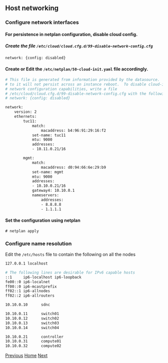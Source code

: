## Host networking
### Configure network interfaces
#### For persistence in netplan configuration, disable cloud config.
##### Create the file ```/etc/cloud/cloud.cfg.d/99-disable-network-config.cfg```

```bash
network: {config: disabled}
```

#### Create or Edit the ```/etc/netplan/50-cloud-init.yaml``` file accordingly.
```bash
# This file is generated from information provided by the datasource.  Changes
# to it will not persist across an instance reboot.  To disable cloud-init's
# network configuration capabilities, write a file
# /etc/cloud/cloud.cfg.d/99-disable-network-config.cfg with the following:
# network: {config: disabled}

network:
    version: 2
    ethernets:
        tuc11:
            match:
                macaddress: b4:96:91:29:16:f2
            set-name: tuc11
            mtu: 9000
            addresses:
            - 10.11.0.21/16

        mgmt:
            match:
                macaddress: d0:94:66:6e:29:b9
            set-name: mgmt
            mtu: 9000
            addresses:
            - 10.10.0.21/16
            gateway4: 10.10.0.1
            nameservers:
                addresses:
                - 8.8.8.8
                - 1.1.1.1
```

#### Set the configuration using netplan
```
# netplan apply
```

### Configure name resolution
Edit the ```/etc/hosts``` file to contain the following on all the nodes
```bash
127.0.0.1 localhost

# The following lines are desirable for IPv6 capable hosts
::1     ip6-localhost ip6-loopback
fe00::0 ip6-localnet
ff00::0 ip6-mcastprefix
ff02::1 ip6-allnodes
ff02::2 ip6-allrouters

10.10.0.10      sdnc

10.10.0.11      switch01
10.10.0.12      switch02
10.10.0.13      switch03
10.10.0.14      switch04

10.10.0.21      controller
10.10.0.31      compute01
10.10.0.32      compute02
```

[Previous](https://github.com/kukkalli/OpenStack/blob/master/initial-setup/ssh.md#setup-ssh-keys)
[Home](https://github.com/kukkalli/OpenStack#environment-setup)
[Next](https://github.com/kukkalli/OpenStack/blob/master/environment-setup/ntp.md#network-time-protocol-ntp)